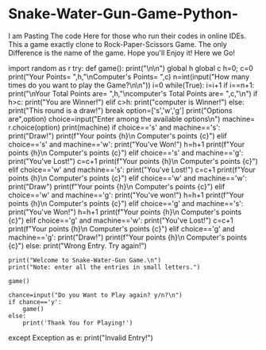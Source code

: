# Snake-Water-Gun-Game-Python-
I am Pasting The code Here for those who run their codes in online IDEs.
This a game exactly clone to Rock-Paper-Scissors Game.
The only Difference is the name of the game.
Hope you'll Enjoy it!
Here we Go!


import random as r
try:
    def game():
        print("\n\n")
        global h
        global c
        h=0; c=0
        print("Your Points= ",h,"\nComputer's Points= ",c)
        n=int(input("How many times do you want to play the Game?\n\n"))
        i=0
        while(True):
            i=i+1
            if i==n+1:
                print("\nYour Total Points are= ",h,"\ncomputer's Total Points are= ",c,"\n")
                if h>c:
                    print("You are Winner!")
                elif c>h:
                    print("computer is Winner!")
                else:
                    print("This round is a draw!")
                break
            option=['s','w','g']
            print("Options are",option)
            choice=input("Enter among the available options\n")
            machine= r.choice(option)
            print(machine)
            if choice=='s' and machine=='s':
                print("Draw!")
                print(f"Your points {h}\n Computer's points {c}")
            elif choice=='s' and machine=='w':
                    print("You've Won!")
                    h=h+1
                    print(f"Your points {h}\n Computer's points {c}")
            elif choice=='s' and machine=='g':
                    print("You've Lost!")
                    c=c+1
                    print(f"Your points {h}\n Computer's points {c}")
            elif choice=='w' and machine=='s':
                    print("You've Lost!")
                    c=c+1
                    print(f"Your points {h}\n Computer's points {c}")
            elif choice=='w' and machine=='w':
                    print("Draw")
                    print(f"Your points {h}\n Computer's points {c}")
            elif choice=='w' and machine=='g':
                    print("You've won!")
                    h=h+1
                    print(f"Your points {h}\n Computer's points {c}")
            elif choice=='g' and machine=='s':
                    print("You've Won!")
                    h=h+1
                    print(f"Your points {h}\n Computer's points {c}")
            elif choice=='g' and machine=='w':
                    print("You've Lost!")
                    c=c+1
                    print(f"Your points {h}\n Computer's points {c}")
            elif choice=='g' and machine=='g':
                    print("Draw!")
                    print(f"Your points {h}\n Computer's points {c}")
            else:
                print("Wrong Entry. Try again!")
            
                
                
    print("Welcome to Snake-Water-Gun Game.\n")
    print("Note: enter all the entries in small letters.")
    
    game()
   
    chance=input("Do you Want to Play again? y/n?\n")
    if chance=='y':
        game()
    else:
        print('Thank You for Playing!')
except Exception as e:
    print("Invalid Entry!")
